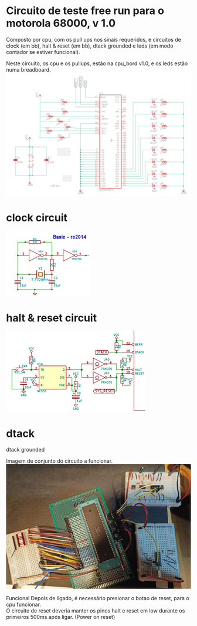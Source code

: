# Circuito de teste free run para o motorola 68000, v 1.0
Composto por cpu, com os pull ups nos sinais requeridos, e circuitos de clock (em bb), halt & reset (em bb), dtack grounded e leds (em modo contador se estiver funcional).  

Neste circuito, os cpu e os pullups, estão na cpu_bord v1.0, e os leds estão numa breadboard.  
![alt text](https://github.com/inaciose/68000x/blob/main/explorations/freerun/freerun1/freerun_circuit1.jpg?raw=true)

# clock circuit
![alt text](https://github.com/inaciose/68000x/blob/main/explorations/clock/basic-rc2014-clock1.jpg?raw=true)

# halt & reset circuit
![alt text](https://github.com/inaciose/68000x/blob/main/explorations/reset/jtsiomb-m68kcomputer-reset1.jpg?raw=true)

# dtack
dtack grounded

Imagem de conjunto do circuito a funcionar.  
![alt text](https://github.com/inaciose/68000x/blob/main/explorations/freerun/freerun1/68kcpu_freerun_test_bb_signals1.jpeg?raw=true)

Funcional Depois de ligado, é necessário presionar o botao de reset, para o cpu funcionar.  
O circuito de reset deveria manter os pinos halt e reset em low durante os primeiros 500ms após ligar. (Power on reset)  

